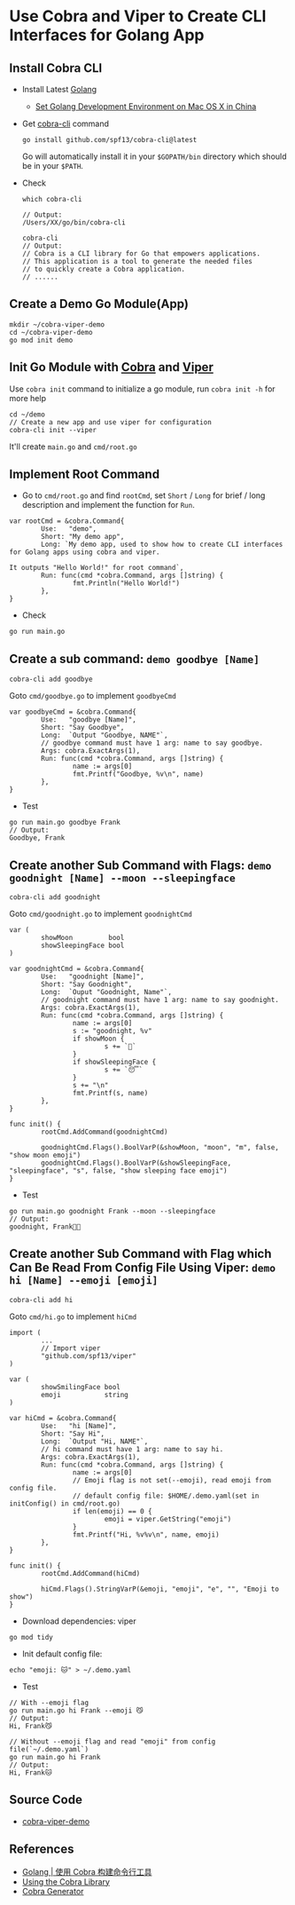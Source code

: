 # Use Cobra and Viper to Create CLI Interfaces for Golang App

## Install Cobra CLI
* Install Latest [Golang](https://golang.org)
  * [Set Golang Development Environment on Mac OS X in China](https://github.com/northbright/Notes/blob/master/Golang/Install/setup-golang-dev-env-on-mac-os-x.md)

* Get [cobra-cli](https://github.com/spf13/cobra-cli) command

  ```
  go install github.com/spf13/cobra-cli@latest
  ```

  Go will automatically install it in your `$GOPATH/bin` directory which should be in your `$PATH`.

* Check
  
  ```
  which cobra-cli

  // Output:
  /Users/XX/go/bin/cobra-cli
  ```

  ```
  cobra-cli
  // Output:
  // Cobra is a CLI library for Go that empowers applications.
  // This application is a tool to generate the needed files
  // to quickly create a Cobra application.
  // ......
  ```

## Create a Demo Go Module(App)
```
mkdir ~/cobra-viper-demo
cd ~/cobra-viper-demo
go mod init demo
```

## Init Go Module with [Cobra](https://github.com/spf13/cobra) and [Viper](https://github.com/spf13/viper)
Use `cobra init` command to initialize a go module, run `cobra init -h` for more help

```
cd ~/demo
// Create a new app and use viper for configuration
cobra-cli init --viper
```

It'll create `main.go` and `cmd/root.go`

## Implement Root Command
* Go to `cmd/root.go` and find `rootCmd`, set `Short` / `Long` for brief / long description and implement the function for `Run`.

```
var rootCmd = &cobra.Command{
        Use:   "demo",
        Short: "My demo app",
        Long: `My demo app, used to show how to create CLI interfaces for Golang apps using cobra and viper.

It outputs "Hello World!" for root command`,
        Run: func(cmd *cobra.Command, args []string) {
                fmt.Println("Hello World!")
        },
}
```

* Check
```
go run main.go
```

## Create a sub command: `demo goodbye [Name]`

```
cobra-cli add goodbye
```

Goto `cmd/goodbye.go` to implement `goodbyeCmd`

```
var goodbyeCmd = &cobra.Command{
        Use:   "goodbye [Name]",
        Short: "Say Goodbye",
        Long:  `Output "Goodbye, NAME"`,
        // goodbye command must have 1 arg: name to say goodbye.
        Args: cobra.ExactArgs(1),
        Run: func(cmd *cobra.Command, args []string) {
                name := args[0]
                fmt.Printf("Goodbye, %v\n", name)
        },
}
```

* Test

```
go run main.go goodbye Frank
// Output:
Goodbye, Frank
```

## Create another Sub Command with Flags: `demo goodnight [Name] --moon --sleepingface`

```
cobra-cli add goodnight
```

Goto `cmd/goodnight.go` to implement `goodnightCmd`

```
var (
        showMoon         bool
        showSleepingFace bool
)

var goodnightCmd = &cobra.Command{
        Use:   "goodnight [Name]",
        Short: "Say Goodnight",
        Long:  `Ouput "Goodnight, Name"`,
        // goodnight command must have 1 arg: name to say goodnight.
        Args: cobra.ExactArgs(1),
        Run: func(cmd *cobra.Command, args []string) {
                name := args[0]
                s := "goodnight, %v"
                if showMoon {
                        s += `🌙`
                }
                if showSleepingFace {
                        s += `😴`
                }
                s += "\n"
                fmt.Printf(s, name)
        },
}

func init() {
        rootCmd.AddCommand(goodnightCmd)

        goodnightCmd.Flags().BoolVarP(&showMoon, "moon", "m", false, "show moon emoji")
        goodnightCmd.Flags().BoolVarP(&showSleepingFace, "sleepingface", "s", false, "show sleeping face emoji")
}
```

* Test
```
go run main.go goodnight Frank --moon --sleepingface
// Output:
goodnight, Frank🌙😴
```

## Create another Sub Command with Flag which Can Be Read From Config File Using Viper: `demo hi [Name] --emoji [emoji]`

```
cobra-cli add hi
```

Goto `cmd/hi.go` to implement `hiCmd`

```
import (
        ...
        // Import viper
        "github.com/spf13/viper"
)

var (
        showSmilingFace bool
        emoji           string
)

var hiCmd = &cobra.Command{
        Use:   "hi [Name]",
        Short: "Say Hi",
        Long:  `Output "Hi, NAME"`,
        // hi command must have 1 arg: name to say hi.
        Args: cobra.ExactArgs(1),
        Run: func(cmd *cobra.Command, args []string) {
                name := args[0]
                // Emoji flag is not set(--emoji), read emoji from config file.
                // default config file: $HOME/.demo.yaml(set in initConfig() in cmd/root.go)
                if len(emoji) == 0 {
                        emoji = viper.GetString("emoji")
                }
                fmt.Printf("Hi, %v%v\n", name, emoji)
        },
}

func init() {
        rootCmd.AddCommand(hiCmd)

        hiCmd.Flags().StringVarP(&emoji, "emoji", "e", "", "Emoji to show")
}
```

* Download dependencies: viper
```
go mod tidy
```

* Init default config file:
```
echo "emoji: 🐱" > ~/.demo.yaml
```

* Test
```
// With --emoji flag
go run main.go hi Frank --emoji 😼
// Output:
Hi, Frank😼
```

```
// Without --emoji flag and read "emoji" from config file(`~/.demo.yaml`)
go run main.go hi Frank
// Output:
Hi, Frank🐱
```

## Source Code
* [cobra-viper-demo](https://github.com/northbright/cobra-viper-demo)

## References
* [Golang | 使用 Cobra 构建命令行工具](https://www.jianshu.com/p/63dd2075eb22)
* [Using the Cobra Library](https://github.com/spf13/cobra/blob/master/user_guide.md#using-the-cobra-library)
* [Cobra Generator](https://github.com/spf13/cobra-cli)
